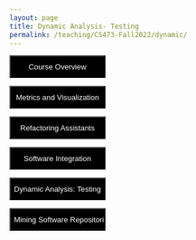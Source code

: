 ```yaml
---
layout: page
title: Dynamic Analysis- Testing
permalink: /teaching/CS473-Fall2022/dynamic/
---
```


<form action="/teaching/CS473-Fall2022/">
    <input type="submit" style="background-color:black;color:white;width:170px;
height:40px;" value="Course Overview" />
</form>
<form action="/teaching/CS473-Fall2022/metrics/">
    <input type="submit" style="background-color:black;color:white;width:170px;
height:40px;" value="Metrics and Visualization" />
</form>
<form action="/teaching/CS473-Fall2022/refactoring/">
    <input type="submit" style="background-color:black;color:white;width:170px;
height:40px;" value="Refactoring Assistants" />
</form>
<form action="/teaching/CS473-Fall2022/integration/">
    <input type="submit" style="background-color:black;color:white;width:170px;
height:40px;" value="Software Integration" />
</form>
<form action="/teaching/CS473-Fall2022/dynamic/">
    <input type="submit" style="background-color:black;color:white;width:170px;
height:40px;" value="Dynamic Analysis: Testing" />
</form>
<form action="/teaching/CS473-Fall2022/msr/">
    <input type="submit" style="background-color:black;color:white;width:170px;
height:40px;" value="Mining Software Repositories" />
</form>

<br/>
<br/>